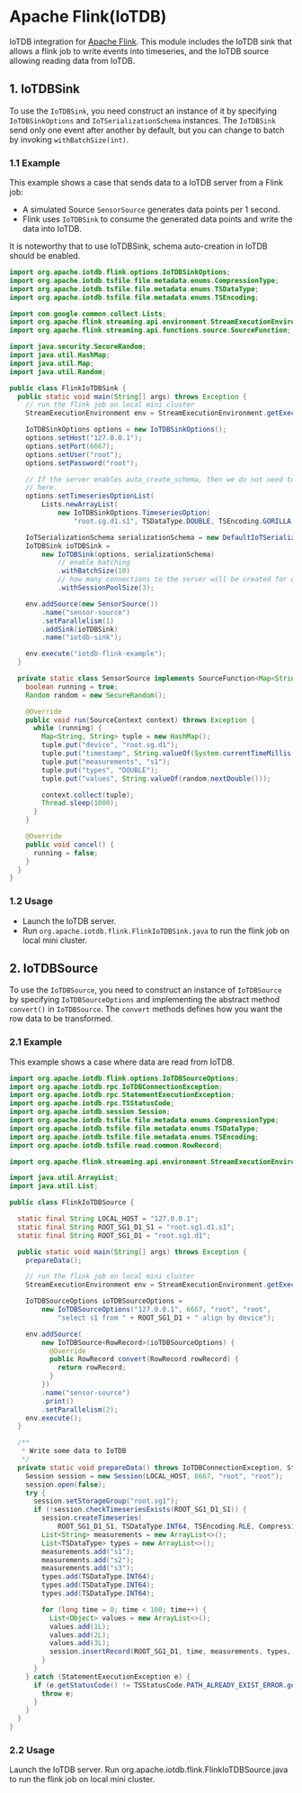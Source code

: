 <!--

    Licensed to the Apache Software Foundation (ASF) under one
    or more contributor license agreements.  See the NOTICE file
    distributed with this work for additional information
    regarding copyright ownership.  The ASF licenses this file
    to you under the Apache License, Version 2.0 (the
    "License"); you may not use this file except in compliance
    with the License.  You may obtain a copy of the License at
    
        http://www.apache.org/licenses/LICENSE-2.0
    
    Unless required by applicable law or agreed to in writing,
    software distributed under the License is distributed on an
    "AS IS" BASIS, WITHOUT WARRANTIES OR CONDITIONS OF ANY
    KIND, either express or implied.  See the License for the
    specific language governing permissions and limitations
    under the License.

-->

# Apache Flink(IoTDB) 

IoTDB integration for [Apache Flink](https://flink.apache.org/). This module includes the IoTDB sink that allows a flink job to write events into timeseries, and the IoTDB source allowing reading data from IoTDB.

## 1. IoTDBSink

To use the `IoTDBSink`,  you need construct an instance of it by specifying `IoTDBSinkOptions` and `IoTSerializationSchema` instances.
The `IoTDBSink` send only one event after another by default, but you can change to batch by invoking `withBatchSize(int)`. 

### 1.1 Example

This example shows a case that sends data to a IoTDB server from a Flink job:

- A simulated Source `SensorSource` generates data points per 1 second.
- Flink uses `IoTDBSink` to consume the generated data points and write the data into IoTDB.

It is noteworthy that to use IoTDBSink, schema auto-creation in IoTDB should be enabled. 

```java
import org.apache.iotdb.flink.options.IoTDBSinkOptions;
import org.apache.iotdb.tsfile.file.metadata.enums.CompressionType;
import org.apache.iotdb.tsfile.file.metadata.enums.TSDataType;
import org.apache.iotdb.tsfile.file.metadata.enums.TSEncoding;

import com.google.common.collect.Lists;
import org.apache.flink.streaming.api.environment.StreamExecutionEnvironment;
import org.apache.flink.streaming.api.functions.source.SourceFunction;

import java.security.SecureRandom;
import java.util.HashMap;
import java.util.Map;
import java.util.Random;

public class FlinkIoTDBSink {
  public static void main(String[] args) throws Exception {
    // run the flink job on local mini cluster
    StreamExecutionEnvironment env = StreamExecutionEnvironment.getExecutionEnvironment();

    IoTDBSinkOptions options = new IoTDBSinkOptions();
    options.setHost("127.0.0.1");
    options.setPort(6667);
    options.setUser("root");
    options.setPassword("root");

    // If the server enables auto_create_schema, then we do not need to register all timeseries
    // here.
    options.setTimeseriesOptionList(
        Lists.newArrayList(
            new IoTDBSinkOptions.TimeseriesOption(
                "root.sg.d1.s1", TSDataType.DOUBLE, TSEncoding.GORILLA, CompressionType.SNAPPY)));

    IoTSerializationSchema serializationSchema = new DefaultIoTSerializationSchema();
    IoTDBSink ioTDBSink =
        new IoTDBSink(options, serializationSchema)
            // enable batching
            .withBatchSize(10)
            // how many connections to the server will be created for each parallelism
            .withSessionPoolSize(3);

    env.addSource(new SensorSource())
        .name("sensor-source")
        .setParallelism(1)
        .addSink(ioTDBSink)
        .name("iotdb-sink");

    env.execute("iotdb-flink-example");
  }

  private static class SensorSource implements SourceFunction<Map<String, String>> {
    boolean running = true;
    Random random = new SecureRandom();

    @Override
    public void run(SourceContext context) throws Exception {
      while (running) {
        Map<String, String> tuple = new HashMap();
        tuple.put("device", "root.sg.d1");
        tuple.put("timestamp", String.valueOf(System.currentTimeMillis()));
        tuple.put("measurements", "s1");
        tuple.put("types", "DOUBLE");
        tuple.put("values", String.valueOf(random.nextDouble()));

        context.collect(tuple);
        Thread.sleep(1000);
      }
    }

    @Override
    public void cancel() {
      running = false;
    }
  }
}

```

### 1.2 Usage

* Launch the IoTDB server.
* Run `org.apache.iotdb.flink.FlinkIoTDBSink.java` to run the flink job on local mini cluster.

## 2. IoTDBSource
To use the `IoTDBSource`, you need to construct an instance of `IoTDBSource` by specifying `IoTDBSourceOptions`
and implementing the abstract method `convert()` in `IoTDBSource`. The `convert` methods defines how 
you want the row data to be transformed.

### 2.1 Example
This example shows a case where data are read from IoTDB.
```java
import org.apache.iotdb.flink.options.IoTDBSourceOptions;
import org.apache.iotdb.rpc.IoTDBConnectionException;
import org.apache.iotdb.rpc.StatementExecutionException;
import org.apache.iotdb.rpc.TSStatusCode;
import org.apache.iotdb.session.Session;
import org.apache.iotdb.tsfile.file.metadata.enums.CompressionType;
import org.apache.iotdb.tsfile.file.metadata.enums.TSDataType;
import org.apache.iotdb.tsfile.file.metadata.enums.TSEncoding;
import org.apache.iotdb.tsfile.read.common.RowRecord;

import org.apache.flink.streaming.api.environment.StreamExecutionEnvironment;

import java.util.ArrayList;
import java.util.List;

public class FlinkIoTDBSource {

  static final String LOCAL_HOST = "127.0.0.1";
  static final String ROOT_SG1_D1_S1 = "root.sg1.d1.s1";
  static final String ROOT_SG1_D1 = "root.sg1.d1";

  public static void main(String[] args) throws Exception {
    prepareData();

    // run the flink job on local mini cluster
    StreamExecutionEnvironment env = StreamExecutionEnvironment.getExecutionEnvironment();

    IoTDBSourceOptions ioTDBSourceOptions =
        new IoTDBSourceOptions("127.0.0.1", 6667, "root", "root",
            "select s1 from " + ROOT_SG1_D1 + " align by device");

    env.addSource(
        new IoTDBSource<RowRecord>(ioTDBSourceOptions) {
          @Override
          public RowRecord convert(RowRecord rowRecord) {
            return rowRecord;
          }
        })
        .name("sensor-source")
        .print()
        .setParallelism(2);
    env.execute();
  }

  /**
   * Write some data to IoTDB
   */
  private static void prepareData() throws IoTDBConnectionException, StatementExecutionException {
    Session session = new Session(LOCAL_HOST, 6667, "root", "root");
    session.open(false);
    try {
      session.setStorageGroup("root.sg1");
      if (!session.checkTimeseriesExists(ROOT_SG1_D1_S1)) {
        session.createTimeseries(
            ROOT_SG1_D1_S1, TSDataType.INT64, TSEncoding.RLE, CompressionType.SNAPPY);
        List<String> measurements = new ArrayList<>();
        List<TSDataType> types = new ArrayList<>();
        measurements.add("s1");
        measurements.add("s2");
        measurements.add("s3");
        types.add(TSDataType.INT64);
        types.add(TSDataType.INT64);
        types.add(TSDataType.INT64);

        for (long time = 0; time < 100; time++) {
          List<Object> values = new ArrayList<>();
          values.add(1L);
          values.add(2L);
          values.add(3L);
          session.insertRecord(ROOT_SG1_D1, time, measurements, types, values);
        }
      }
    } catch (StatementExecutionException e) {
      if (e.getStatusCode() != TSStatusCode.PATH_ALREADY_EXIST_ERROR.getStatusCode()) {
        throw e;
      }
    }
  }
}
```

### 2.2 Usage
Launch the IoTDB server.
Run org.apache.iotdb.flink.FlinkIoTDBSource.java to run the flink job on local mini cluster.

